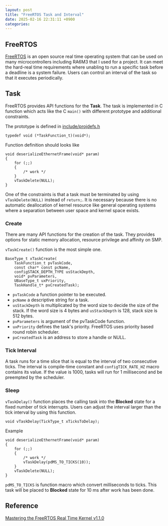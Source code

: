 ```yaml
---
layout: post
title: "FreeRTOS Task and Interval"
date: 2025-02-16 22:31:11 +0900
categories:
---
```


## FreeRTOS
[FreeRTOS](https://github.com/freertos) is an open source real time operating system that can be used on many microcontrollers including RA6M3 that I used for a project. It can meet the hard-real time requirements where unabling to run a specific task before a deadline is a system failure. Users can control an interval of the task so that it executes periodically.

## Task
FreeRTOS provides API functions for the **Task**. The task is implemented in C function which acts like the C `main()` with different prototype and additional constraints.


The prototype is defined in [include/projdefs.h](https://github.com/FreeRTOS/FreeRTOS-Kernel/blob/main/include/projdefs.h)
```
typedef void (*TaskFunction_t)(void*);
```
Function definition should looks like
```
void deserializeEthernetFrame(void* param)
{
    for (;;)
    {
        /* work */
    }
    vTaskDelete(NULL);
}
```
One of the constraints is that a task must be terminated by using `vTaskDelete(NULL)` instead of `return;`. It is necessary because there is no automatic deallocation of kernel resource like general operating systems where a separation between user space and kernel space exists.


### Create
There are many API functions for the creation of the task. They provides options for static memory allocation, resource privilege and affinity on SMP.


`vTaskCreate()` function is the most simple one.
```
BaseType_t xTaskCreate(
    TaskFunction_t pvTaskCode,
    const char* const pcName,
    configSTACK_DEPTH_TYPE usStackDepth,
    void* pvParameters,
    UBaseType_t uxPriority,
    TaskHandle_t* pxCreatedTask);
```
- `pvTaskCode` a function pointer to be executed.
- `pcName` a descriptive string for a task.
- `usStackDepth` is multiplicated by the word size to decide the size of the stack. If the word size is 4 bytes and `usStackDepth` is 128, stack size is 512 bytes.
- `pvParameters` is argument of the pvTaskCode function.
- `uxPriority` defines the task's priority. FreeRTOS uses priority based round robin scheduler.
- `pxCreatedTask` is an address to store a handle or NULL.


### Tick Interval
A task runs for a time slice that is equal to the interval of two consecutive ticks. The interval is compile-time constant and `configTICK_RATE_HZ` macro contains its value. If the value is 1000, tasks will run for 1 millisecond and be preempted by the scheduler.

### Sleep
`vTaskDelay()` function places the calling task into the **Blocked** state for a fixed number of tick interrupts. Users can adjust the interval larger than the tick interval by using this function.
```
void vTaskDelay(TickType_t xTicksToDelay); 
```
Example
```
void deserializeEthernetFrame(void* param)
{
    for (;;)
    {
        /* work */
        vTaskDelay(pdMS_TO_TICKS(10));
    }
    vTaskDelete(NULL);
}
```
`pdMS_TO_TICKS` is function macro which convert milliseconds to ticks. This task will be placed to **Blocked** state for 10 ms after work has been done.

## Reference
[Mastering the FreeRTOS Real Time Kernel v1.1.0](https://www.freertos.org/Documentation/02-Kernel/07-Books-and-manual/01-RTOS_book)
